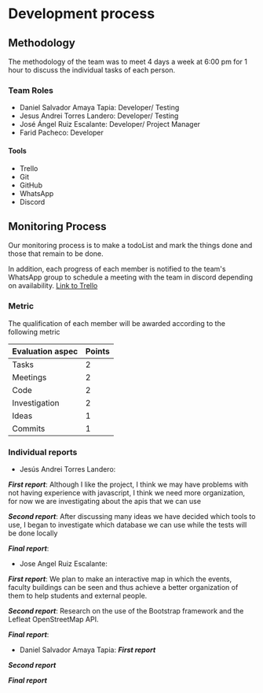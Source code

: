 
# Development process

## Methodology

The methodology of the team was to meet 4 days a week at 6:00 pm for 1 hour to discuss the individual tasks of each person.


### Team Roles

+ Daniel Salvador Amaya Tapia: Developer/ Testing
+ Jesus Andrei Torres Landero: Developer/ Testing
+ José Ángel Ruiz Escalante: Developer/ Project Manager
+ Farid Pacheco: Developer 


#### Tools

+ Trello
+ Git
+ GitHub
+ WhatsApp
+ Discord


## Monitoring Process

Our monitoring process is to make a todoList and mark the things done and those that remain to be done.

In addition, each progress of each member is notified to the team's WhatsApp group to schedule a meeting with the team in discord depending on availability.
[Link to Trello](https://trello.com/b/zuJK3nxW/proyecto-poo)



### Metric
The qualification of each member will be awarded according to the following metric

| Evaluation aspec  | Points  | 
| ----------------- | ------- | 
| Tasks             |    2    |   
| Meetings          |    2    | 
| Code              |    2    | 
| Investigation     |    2    | 
| Ideas             |    1    | 
| Commits           |    1    | 

### Individual reports

+ Jesús Andrei Torres Landero:

***First report***: Although I like the project, I think we may have problems with not having experience with javascript, I think we need more organization, for now we are investigating about the apis that we can use

***Second report***: 
After discussing many ideas we have decided which tools to use, I began to investigate which database we can use while the tests will be done locally

***Final report***: 
+ Jose Angel Ruiz Escalante:

***First report***: We plan to make an interactive map in which the events, faculty buildings can be seen and thus achieve a better organization of them to help students and external people.

***Second report***: Research on the use of the Bootstrap framework and the Lefleat OpenStreetMap API.

***Final report***:
+ Daniel Salvador Amaya Tapia:
***First report***

***Second report***

***Final report***

